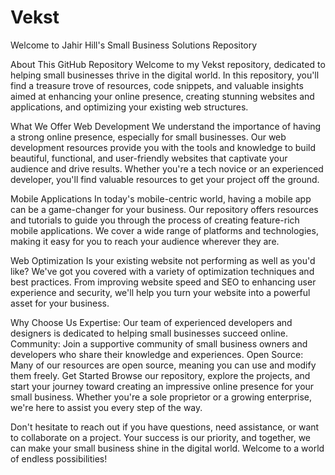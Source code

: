 # Vekst
Welcome to Jahir Hill's Small Business Solutions Repository

About This GitHub Repository
Welcome to my Vekst repository, dedicated to helping small businesses thrive in the digital world. In this repository, you'll find a treasure trove of resources, code snippets, and valuable insights aimed at enhancing your online presence, creating stunning websites and applications, and optimizing your existing web structures.

What We Offer
Web Development
We understand the importance of having a strong online presence, especially for small businesses. Our web development resources provide you with the tools and knowledge to build beautiful, functional, and user-friendly websites that captivate your audience and drive results. Whether you're a tech novice or an experienced developer, you'll find valuable resources to get your project off the ground.

Mobile Applications
In today's mobile-centric world, having a mobile app can be a game-changer for your business. Our repository offers resources and tutorials to guide you through the process of creating feature-rich mobile applications. We cover a wide range of platforms and technologies, making it easy for you to reach your audience wherever they are.

Web Optimization
Is your existing website not performing as well as you'd like? We've got you covered with a variety of optimization techniques and best practices. From improving website speed and SEO to enhancing user experience and security, we'll help you turn your website into a powerful asset for your business.

Why Choose Us
Expertise: Our team of experienced developers and designers is dedicated to helping small businesses succeed online.
Community: Join a supportive community of small business owners and developers who share their knowledge and experiences.
Open Source: Many of our resources are open source, meaning you can use and modify them freely.
Get Started
Browse our repository, explore the projects, and start your journey toward creating an impressive online presence for your small business. Whether you're a sole proprietor or a growing enterprise, we're here to assist you every step of the way.

Don't hesitate to reach out if you have questions, need assistance, or want to collaborate on a project. Your success is our priority, and together, we can make your small business shine in the digital world. Welcome to a world of endless possibilities!
